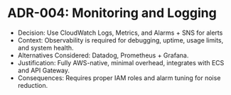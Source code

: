 # ADR-004: Monitoring and Logging
- Decision: Use CloudWatch Logs, Metrics, and Alarms + SNS for alerts
- Context: Observability is required for debugging, uptime, usage limits, and system health.
- Alternatives Considered: Datadog, Prometheus + Grafana.
- Justification: Fully AWS-native, minimal overhead, integrates with ECS and API Gateway.
- Consequences: Requires proper IAM roles and alarm tuning for noise reduction.
